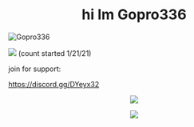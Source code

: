 <h1 align="center">hi Im Gopro336
 </h1>
<p align="left"> <img src="https://komarev.com/ghpvc/?username=Gopro336" alt="Gopro336" /> </p>

![](https://hit.yhype.me/github/profile?user_id=63124240)
(count started 1/21/21)



join for support:

https://discord.gg/DYeyx32

<p align="center">
  <img src="https://github-readme-stats.vercel.app/api/?username=Gopro336&title_color=4F8CC9&text_color=9f9f9f&show_icons=true&bg_color=00000000&hide_border=true&icon_color=4F8CC9&hide_title=true&count_private=true" />
</p>

<p align="center">
  <img src="https://github-profile-trophy.vercel.app/?username=Gopro336&theme=nord&margin-w=15&margin-h=15&column=7" />
</p>
